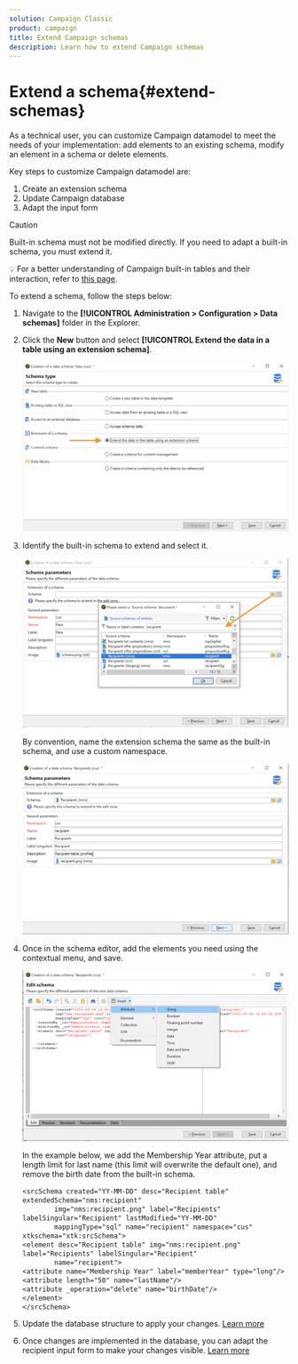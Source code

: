 ```yaml
---
solution: Campaign Classic
product: campaign
title: Extend Campaign schemas
description: Learn how to extend Campaign schemas
---
```

# Extend a schema{#extend-schemas}

As a technical user, you can customize Campaign datamodel to meet the needs of your implementation: add elements to an existing schema, modify an element in a schema or delete elements.

Key steps to customize Campaign datamodel are:

1. Create an extension schema
1. Update Campaign database
1. Adapt the input form

>[!CAUTION]
>Built-in schema must not be modified directly. If you need to adapt a built-in schema, you must extend it.

:bulb: For a better understanding of Campaign built-in tables and their interaction, refer to [this page](datamodel.md).

To extend a schema, follow the steps below:

1. Navigate to the **[!UICONTROL Administration > Configuration > Data schemas]** folder in the Explorer.
1. Click the **New** button and select **[!UICONTROL Extend the data in a table using an extension schema]**.

    ![](assets/extend-schema-option.png)

1. Identify the built-in schema to extend and select it.

    ![](assets/extend-schema-select.png)

    By convention, name the extension schema the same as the built-in schema, and use a custom namespace.

    ![](assets/extend-schema-validate.png)

1. Once in the schema editor, add the elements you need using the contextual menu, and save.

    ![](assets/extend-schema-edit.png)

    In the example below, we add the Membership Year attribute, put a length limit for last name (this limit will overwrite the default one), and remove the birth date from the built-in schema.

    ```
    <srcSchema created="YY-MM-DD" desc="Recipient table" extendedSchema="nms:recipient"
            img="nms:recipient.png" label="Recipients" labelSingular="Recipient" lastModified="YY-MM-DD"
            mappingType="sql" name="recipient" namespace="cus" xtkschema="xtk:srcSchema">
    <element desc="Recipient table" img="nms:recipient.png" label="Recipients" labelSingular="Recipient"
            name="recipient">
    <attribute name="Membership Year" label="memberYear" type="long"/>
    <attribute length="50" name="lastName"/>
    <attribute _operation="delete" name="birthDate"/>
    </element>
    </srcSchema> 
    ```

1. Update the database structure to apply your changes. [Learn more](update-database-structure.md)
1. Once changes are implemented in the database, you can adapt the recipient input form to make your changes visible. [Learn more](forms.md)
